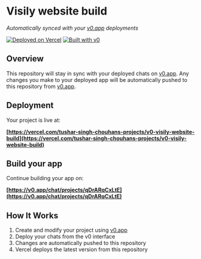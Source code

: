 # Visily website build

*Automatically synced with your [v0.app](https://v0.app) deployments*

[![Deployed on Vercel](https://img.shields.io/badge/Deployed%20on-Vercel-black?style=for-the-badge&logo=vercel)](https://vercel.com/tushar-singh-chouhans-projects/v0-visily-website-build)
[![Built with v0](https://img.shields.io/badge/Built%20with-v0.app-black?style=for-the-badge)](https://v0.app/chat/projects/qDrARqCxLtE)

## Overview

This repository will stay in sync with your deployed chats on [v0.app](https://v0.app).
Any changes you make to your deployed app will be automatically pushed to this repository from [v0.app](https://v0.app).

## Deployment

Your project is live at:

**[https://vercel.com/tushar-singh-chouhans-projects/v0-visily-website-build](https://vercel.com/tushar-singh-chouhans-projects/v0-visily-website-build)**

## Build your app

Continue building your app on:

**[https://v0.app/chat/projects/qDrARqCxLtE](https://v0.app/chat/projects/qDrARqCxLtE)**

## How It Works

1. Create and modify your project using [v0.app](https://v0.app)
2. Deploy your chats from the v0 interface
3. Changes are automatically pushed to this repository
4. Vercel deploys the latest version from this repository